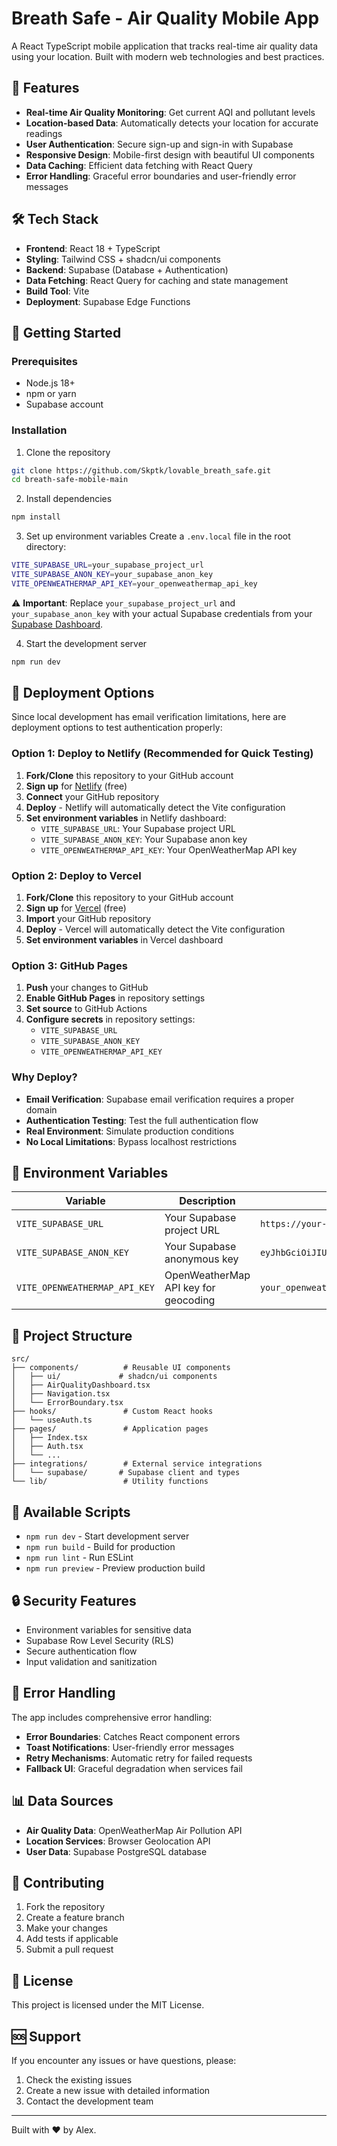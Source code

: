 # Breath Safe - Air Quality Mobile App

A React TypeScript mobile application that tracks real-time air quality data using your location. Built with modern web technologies and best practices.

## 🚀 Features

- **Real-time Air Quality Monitoring**: Get current AQI and pollutant levels
- **Location-based Data**: Automatically detects your location for accurate readings
- **User Authentication**: Secure sign-up and sign-in with Supabase
- **Responsive Design**: Mobile-first design with beautiful UI components
- **Data Caching**: Efficient data fetching with React Query
- **Error Handling**: Graceful error boundaries and user-friendly error messages

## 🛠️ Tech Stack

- **Frontend**: React 18 + TypeScript
- **Styling**: Tailwind CSS + shadcn/ui components
- **Backend**: Supabase (Database + Authentication)
- **Data Fetching**: React Query for caching and state management
- **Build Tool**: Vite
- **Deployment**: Supabase Edge Functions

## 📱 Getting Started

### Prerequisites

- Node.js 18+ 
- npm or yarn
- Supabase account

### Installation

1. Clone the repository
```bash
git clone https://github.com/Skptk/lovable_breath_safe.git
cd breath-safe-mobile-main
```

2. Install dependencies
```bash
npm install
```

3. Set up environment variables
Create a `.env.local` file in the root directory:
```bash
VITE_SUPABASE_URL=your_supabase_project_url
VITE_SUPABASE_ANON_KEY=your_supabase_anon_key
VITE_OPENWEATHERMAP_API_KEY=your_openweathermap_api_key
```

⚠️ **Important**: Replace `your_supabase_project_url` and `your_supabase_anon_key` with your actual Supabase credentials from your [Supabase Dashboard](https://supabase.com/dashboard).

4. Start the development server
```bash
npm run dev
```

## 🚀 Deployment Options

Since local development has email verification limitations, here are deployment options to test authentication properly:

### Option 1: Deploy to Netlify (Recommended for Quick Testing)

1. **Fork/Clone** this repository to your GitHub account
2. **Sign up** for [Netlify](https://netlify.com) (free)
3. **Connect** your GitHub repository
4. **Deploy** - Netlify will automatically detect the Vite configuration
5. **Set environment variables** in Netlify dashboard:
   - `VITE_SUPABASE_URL`: Your Supabase project URL
   - `VITE_SUPABASE_ANON_KEY`: Your Supabase anon key
   - `VITE_OPENWEATHERMAP_API_KEY`: Your OpenWeatherMap API key

### Option 2: Deploy to Vercel

1. **Fork/Clone** this repository to your GitHub account
2. **Sign up** for [Vercel](https://vercel.com) (free)
3. **Import** your GitHub repository
4. **Deploy** - Vercel will automatically detect the Vite configuration
5. **Set environment variables** in Vercel dashboard

### Option 3: GitHub Pages

1. **Push** your changes to GitHub
2. **Enable GitHub Pages** in repository settings
3. **Set source** to GitHub Actions
4. **Configure secrets** in repository settings:
   - `VITE_SUPABASE_URL`
   - `VITE_SUPABASE_ANON_KEY`
   - `VITE_OPENWEATHERMAP_API_KEY`

### Why Deploy?

- **Email Verification**: Supabase email verification requires a proper domain
- **Authentication Testing**: Test the full authentication flow
- **Real Environment**: Simulate production conditions
- **No Local Limitations**: Bypass localhost restrictions

## 🔧 Environment Variables

| Variable | Description | Example |
|----------|-------------|---------|
| `VITE_SUPABASE_URL` | Your Supabase project URL | `https://your-project.supabase.co` |
| `VITE_SUPABASE_ANON_KEY` | Your Supabase anonymous key | `eyJhbGciOiJIUzI1NiIsInR5cCI6IkpXVCJ9...` |
| `VITE_OPENWEATHERMAP_API_KEY` | OpenWeatherMap API key for geocoding | `your_openweathermap_api_key` |

## 📁 Project Structure

```
src/
├── components/          # Reusable UI components
│   ├── ui/             # shadcn/ui components
│   ├── AirQualityDashboard.tsx
│   ├── Navigation.tsx
│   └── ErrorBoundary.tsx
├── hooks/               # Custom React hooks
│   └── useAuth.ts
├── pages/               # Application pages
│   ├── Index.tsx
│   ├── Auth.tsx
│   └── ...
├── integrations/        # External service integrations
│   └── supabase/       # Supabase client and types
└── lib/                 # Utility functions
```

## 🚀 Available Scripts

- `npm run dev` - Start development server
- `npm run build` - Build for production
- `npm run lint` - Run ESLint
- `npm run preview` - Preview production build

## 🔒 Security Features

- Environment variables for sensitive data
- Supabase Row Level Security (RLS)
- Secure authentication flow
- Input validation and sanitization

## 🐛 Error Handling

The app includes comprehensive error handling:
- **Error Boundaries**: Catches React component errors
- **Toast Notifications**: User-friendly error messages
- **Retry Mechanisms**: Automatic retry for failed requests
- **Fallback UI**: Graceful degradation when services fail

## 📊 Data Sources

- **Air Quality Data**: OpenWeatherMap Air Pollution API
- **Location Services**: Browser Geolocation API
- **User Data**: Supabase PostgreSQL database

## 🤝 Contributing

1. Fork the repository
2. Create a feature branch
3. Make your changes
4. Add tests if applicable
5. Submit a pull request

## 📄 License

This project is licensed under the MIT License.

## 🆘 Support

If you encounter any issues or have questions, please:
1. Check the existing issues
2. Create a new issue with detailed information
3. Contact the development team

---

Built with ❤️ by Alex.

